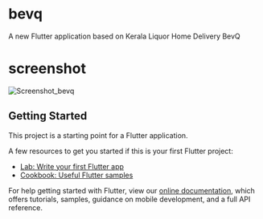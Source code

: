 # bevq

A new Flutter application based on Kerala Liquor Home Delivery  BevQ 

# screenshot
![Screenshot_bevq](https://user-images.githubusercontent.com/68682390/88271661-1d5e6200-ccf5-11ea-9c2b-9d637b5e8668.jpg)


## Getting Started

This project is a starting point for a Flutter application.

A few resources to get you started if this is your first Flutter project:

- [Lab: Write your first Flutter app](https://flutter.dev/docs/get-started/codelab)
- [Cookbook: Useful Flutter samples](https://flutter.dev/docs/cookbook)

For help getting started with Flutter, view our
[online documentation](https://flutter.dev/docs), which offers tutorials,
samples, guidance on mobile development, and a full API reference.
